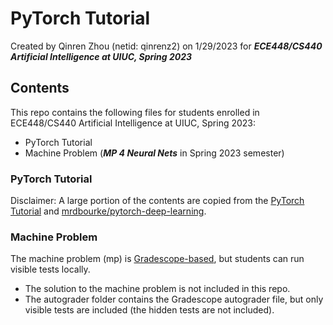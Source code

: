 # PyTorch Tutorial
Created by Qinren Zhou (netid: qinrenz2) on 1/29/2023 for ***ECE448/CS440 Artificial Intelligence at UIUC, Spring
2023***

## Contents
This repo contains the following files for students enrolled in ECE448/CS440 Artificial Intelligence at UIUC, Spring
2023:
- PyTorch Tutorial
- Machine Problem (***MP 4 Neural Nets*** in Spring 2023 semester)

### PyTorch Tutorial
Disclaimer: A large portion of the contents are copied from the [PyTorch Tutorial](https://pytorch.org/tutorials/) and
[mrdbourke/pytorch-deep-learning](https://www.learnpytorch.io/).

### Machine Problem
The machine problem (mp) is [Gradescope-based](https://www.gradescope.com/), but students can run visible tests locally.
- The solution to the machine problem is not included in this repo.
- The autograder folder contains the Gradescope autograder file, but only visible tests are included (the hidden tests
  are not included).
